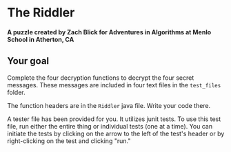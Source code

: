 # The Riddler
#### A puzzle created by Zach Blick for Adventures in Algorithms at Menlo School in Atherton, CA

## Your goal
Complete the four decryption functions to decrypt the four secret messages.
These messages are included in four text files in the
`test_files` folder.

The function headers are in the `Riddler` java file. Write your code there.

A tester file has been provided for you. It utilizes junit tests.
To use this test file, run either the entire thing or individual tests (one at a time).
You can initiate the tests by clicking on the arrow to the left of the test's
header or by right-clicking on the test and clicking "run."